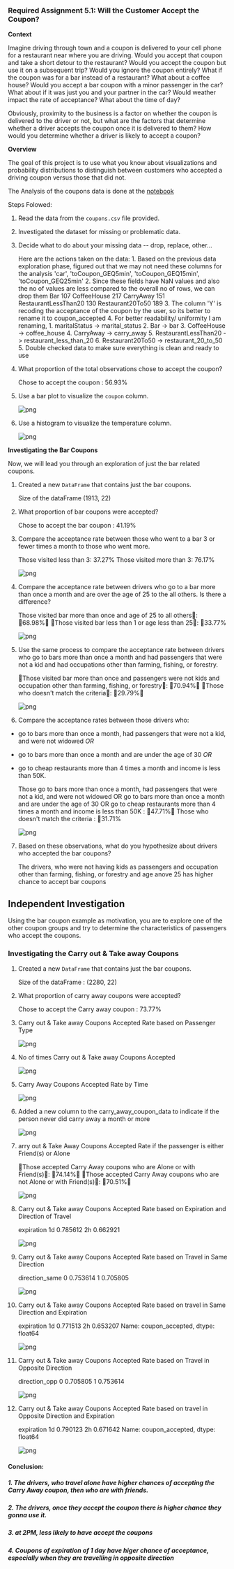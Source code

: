 ### Required Assignment 5.1: Will the Customer Accept the Coupon?

**Context**

Imagine driving through town and a coupon is delivered to your cell phone for a restaurant near where you are driving. Would you accept that coupon and take a short detour to the restaurant? Would you accept the coupon but use it on a subsequent trip? Would you ignore the coupon entirely? What if the coupon was for a bar instead of a restaurant? What about a coffee house? Would you accept a bar coupon with a minor passenger in the car? What about if it was just you and your partner in the car? Would weather impact the rate of acceptance? What about the time of day?

Obviously, proximity to the business is a factor on whether the coupon is delivered to the driver or not, but what are the factors that determine whether a driver accepts the coupon once it is delivered to them? How would you determine whether a driver is likely to accept a coupon?

**Overview**

The goal of this project is to use what you know about visualizations and probability distributions to distinguish between customers who accepted a driving coupon versus those that did not.


The Analysis of the coupons data is done at the [notebook](./coupon_analysis.ipynb)



Steps Folowed:

1. Read the data from the `coupons.csv` file provided.
2. Investigated the dataset for missing or problematic data.
3. Decide what to do about your missing data -- drop, replace, other...


    Here are the actions taken on the data:
       1. Based on the previous data exploration phase, figured out that we may not need these columns for the analysis 'car', 'toCoupon_GEQ5min', 'toCoupon_GEQ15min', 'toCoupon_GEQ25min'
       2. Since these fields have NaN values and also the no of values are less compared to the overall no of rows, we can drop them
            Bar                       107
            CoffeeHouse               217
            CarryAway                 151
            RestaurantLessThan20      130
            Restaurant20To50          189
       3. The column 'Y' is recoding the acceptance of the coupon by the user, so its better to rename it to coupon_accepted
       4. For better readability/ uniformity I am renaming,
            1. maritalStatus -> marital_status
            2. Bar -> bar
            3. CoffeeHouse -> coffee_house
            4. CarryAway -> carry_away
            5. RestaurantLessThan20 -> restaurant_less_than_20
            6. Restaurant20To50 -> restaurant_20_to_50
       5. Double checked data to make sure everything is clean and ready to use


4. What proportion of the total observations chose to accept the coupon?

   Chose to accept the coupon : 56.93%

6. Use a bar plot to visualize the `coupon` column.

    ![png](images/distribution_of_coupons.png)
    
7. Use a histogram to visualize the temperature column.
   
    ![png](images/distribution_of_temperatures.png)
    

**Investigating the Bar Coupons**

Now, we will lead you through an exploration of just the bar related coupons.  

1. Created a new `DataFrame` that contains just the bar coupons.

    Size of the dataFrame (1913, 22)

2. What proportion of bar coupons were accepted?

    Chose to accept the bar coupon : 41.19%


3. Compare the acceptance rate between those who went to a bar 3 or fewer times a month to those who went more.

    Those visited less than 3: 37.27%
    Those visited more than 3: 76.17%


    ![png](images/bar_visit_3_or_less.png)


4. Compare the acceptance rate between drivers who go to a bar more than once a month and are over the age of 25 to the all others.  Is there a difference?

    Those visited bar more than once and age of 25 to all others: 68.98%
   Those visited bar less than 1 or age less than 25: 33.77%

    ![png](images/bar_more_than_once_age_25.png)


5. Use the same process to compare the acceptance rate between drivers who go to bars more than once a month and had passengers that were not a kid and had occupations other than farming, fishing, or forestry.
    
    Those visited bar more than once and passengers were not kids and occupation other than farming, fishing, or forestry: 70.94%
    Those who doesn't match the criteria: 29.79%

    ![png](images/bar_acceptance_various_criteria.png)


6. Compare the acceptance rates between those drivers who:

- go to bars more than once a month, had passengers that were not a kid, and were not widowed *OR*
- go to bars more than once a month and are under the age of 30 *OR*
- go to cheap restaurants more than 4 times a month and income is less than 50K.


    Those go to bars more than once a month, had passengers that were not a kid, and were not widowed OR 
         go to bars more than once a month and are under the age of 30 OR 
         go to cheap restaurants more than 4 times a month and income is less than 50K : 47.71%
    Those who doesn't match the criteria  : 31.71%

    ![png](images/bar_acceptance_various_criteria_passanger_age_restaurant.png)



7.  Based on these observations, what do you hypothesize about drivers who accepted the bar coupons?

    The drivers, who were not having kids as passengers and occupation other than farming, fishing, or forestry and age anove 25 has higher chance to accept bar coupons


## Independent Investigation

Using the bar coupon example as motivation, you are to explore one of the other coupon groups and try to determine the characteristics of passengers who accept the coupons.  

### Investigating the Carry out & Take away Coupons

1. Created a new `DataFrame` that contains just the bar coupons.

    Size of the dataFrame : (2280, 22)

2. What proportion of carry away coupons were accepted?

    Chose to accept the Carry away coupon : 73.77%


3. Carry out & Take away Coupons Accepted Rate based on Passenger Type

    ![png](images/carry_away_coupons_passanger.png)


4. No of times Carry out & Take away Coupons Accepted

    ![png](images/carry_away_coupons.png)

5. Carry Away Coupons Accepted Rate by Time

    ![png](images/carry_away_coupons_time.png)

6. Added a new column to the carry_away_coupon_data to indicate if the person never did carry away a month or more

    ![png](images/carry_away_coupons_never.png)

7. arry out & Take Away Coupons Accepted Rate if the passenger is either Friend(s) or Alone

    Those accepted Carry Away coupons who are Alone or with Friend(s): 74.14%
    Those accepted Carry Away coupons who are not Alone or with Friend(s): 70.51%

    ![png](images/carry_away_coupons_alone_friends.png)



8. Carry out & Take away Coupons Accepted Rate based on Expiration and Direction of Travel

    expiration
    1d    0.785612
    2h    0.662921

    ![png](images/carry_away_coupons_expiration.png)


9. Carry out & Take away Coupons Accepted Rate based on Travel in Same Direction

    direction_same
    0    0.753614
    1    0.705805

    ![png](images/carry_away_coupons_direction_same.png)

10. Carry out & Take away Coupons Accepted Rate based on travel in Same Direction and Expiration

    expiration
    1d    0.771513
    2h    0.653207
    Name: coupon_accepted, dtype: float64

    ![png](images/carry_away_coupons_direction_same_expiration.png)


11. Carry out & Take away Coupons Accepted Rate based on Travel in Opposite Direction

    direction_opp
    0    0.705805
    1    0.753614

    ![png](images/carry_away_coupons_direction_opp.png)

12. Carry out & Take away Coupons Accepted Rate based on travel in Opposite Direction and Expiration

    expiration
    1d    0.790123
    2h    0.671642
    Name: coupon_accepted, dtype: float64

    ![png](images/carry_away_coupons_direction_opp_expiration.png)



#### Conclusion: 
##### 1. The drivers, who travel alone have higher chances of accepting the Carry Away coupon, then who are with friends.
##### 2. The drivers, once they accept the coupon there is higher chance they gonna use it.
##### 3. at 2PM, less likely to have accept the coupons
##### 4. Coupons of expiration of 1 day have higer chance of acceptance, especially when they are travelling in opposite direction




